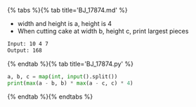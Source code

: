 {% tabs %}{% tab title='BJ_17874.md' %}

* width and height is a, height is 4
* When cutting cake at width b, height c, print largest pieces

```txt
Input: 10 4 7
Output: 168
```

{% endtab %}{% tab title='BJ_17874.py' %}

```py
a, b, c = map(int, input().split())
print(max(a - b, b) * max(a - c, c) * 4)
```

{% endtab %}{% endtabs %}
